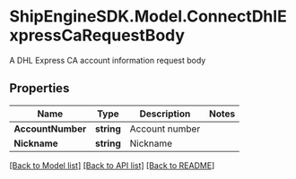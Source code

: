 # ShipEngineSDK.Model.ConnectDhlExpressCaRequestBody
A DHL Express CA account information request body

## Properties

Name | Type | Description | Notes
------------ | ------------- | ------------- | -------------
**AccountNumber** | **string** | Account number | 
**Nickname** | **string** | Nickname | 

[[Back to Model list]](../../README.md#documentation-for-models) [[Back to API list]](../../README.md#documentation-for-api-endpoints) [[Back to README]](../../README.md)

